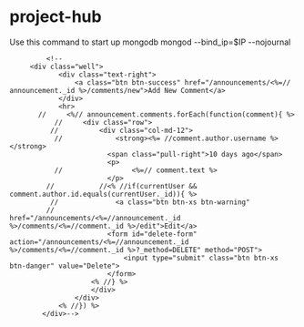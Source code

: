 # project-hub
Use this command to start up mongodb
 mongod --bind_ip=$IP --nojournal
 
             <!-- 
         <div class="well">
                <div class="text-right">
                    <a class="btn btn-success" href="/announcements/<%=// announcement._id %>/comments/new">Add New Comment</a>
                </div>
                <hr>
           //     <%// announcement.comments.forEach(function(comment){ %>
               //     <div class="row">
              //          <div class="col-md-12">
               //             <strong><%= //comment.author.username %></strong>
                            <span class="pull-right">10 days ago</span>
                            <p>
               //                 <%=// comment.text %> 
                            </p>
             //           //<% //if(currentUser && comment.author.id.equals(currentUser._id)){ %>
              //              <a class="btn btn-xs btn-warning" 
             //                  href="/announcements/<%=//announcement._id %>/comments/<%=//comment._id %>/edit">Edit</a>
                            <form id="delete-form" action="/announcements/<%=//announcement._id %>/comments/<%=//comment._id %>?_method=DELETE" method="POST">
                                <input type="submit" class="btn btn-xs btn-danger" value="Delete">
                            </form>
                        <% //} %>
                        </div>
                    </div>
                <% //}) %>
            </div>-->